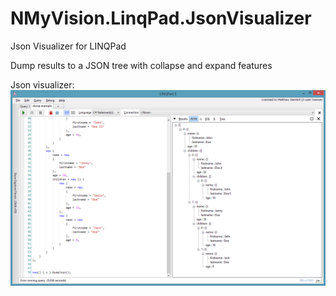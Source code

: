 # NMyVision.LinqPad.JsonVisualizer
Json Visualizer for LINQPad

Dump results to a JSON tree with collapse and expand features

Json visualizer:
![missing indexes](screenshots/linqpadvisualizer.gif "Json Visualizer")
